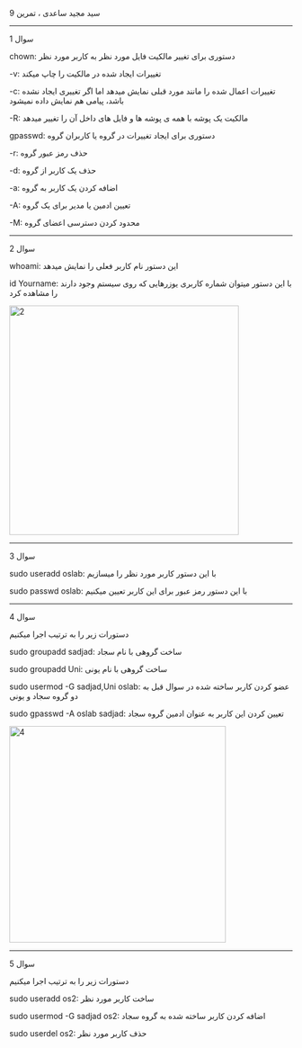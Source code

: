 سید مجید ساعدی ، تمرین 9

--------------------------------------

سوال 1

chown: دستوری برای تغییر مالکیت فایل مورد نظر به کاربر مورد نظر

-v: تغییرات ایجاد شده در مالکیت را چاپ میکند

-c: تغییرات اعمال شده را مانند مورد قبلی نمایش میدهد اما اگر تغییری ایجاد نشده باشد، پیامی هم نمایش داده نمیشود

-R: مالکیت یک پوشه با همه ی پوشه ها و فایل های داخل آن را تغییر میدهد

gpasswd: دستوری برای ایجاد تغییرات در گروه یا کاربران گروه

-r: حذف رمز عبور گروه

-d: حذف یک کاربر از گروه

-a: اضافه کردن یک کاربر به گروه

-A: تعیین ادمین یا مدیر برای یک گروه

-M: محدود کردن دسترسی اعضای گروه

--------------------------------------

سوال 2

whoami: این دستور نام کاربر فعلی را نمایش میدهد

id Yourname: با این دستور میتوان شماره کاربری یوزرهایی که روی سیستم وجود دارند را مشاهده کرد

<img width="408" alt="2" src="https://user-images.githubusercontent.com/83408966/121359220-815b3a80-c948-11eb-9b6e-ddbb030a0927.PNG">

--------------------------------------

سوال 3

sudo useradd oslab: با این دستور کاربر مورد نظر را میسازیم

sudo passwd oslab: با این دستور رمز عبور برای این کاربر تعیین میکنیم

--------------------------------------

سوال 4

دستورات زیر را به ترتیب اجرا میکنیم

sudo groupadd sadjad: ساخت گروهی با نام سجاد

sudo groupadd Uni: ساخت گروهی با نام یونی

sudo usermod -G sadjad,Uni oslab: عضو کردن کاربر ساخته شده در سوال قبل به دو گروه سجاد و یونی

sudo gpasswd -A oslab sadjad: تعیین کردن این کاربر به عنوان ادمین گروه سجاد

<img width="385" alt="4" src="https://user-images.githubusercontent.com/83408966/121359263-8b7d3900-c948-11eb-9b90-6a0c5795632b.PNG">

--------------------------------------

سوال 5

دستورات زیر را به ترتیب اجرا میکنیم

sudo useradd os2: ساخت کاربر مورد نظر

sudo usermod -G sadjad os2: اضافه کردن کاربر ساخته شده به گروه سجاد

sudo userdel os2: حذف کاربر مورد نظر
